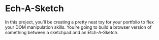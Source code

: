 # Ech-A-Sketch
In this project, you’ll be creating a pretty neat toy for your portfolio to flex your DOM manipulation skills. You’re going to build a browser version of something between a sketchpad and an Etch-A-Sketch.
